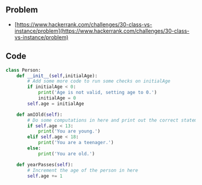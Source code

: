 ## Problem

* [https://www.hackerrank.com/challenges/30-class-vs-instance/problem](https://www.hackerrank.com/challenges/30-class-vs-instance/problem)

## Code

```py
class Person:
    def __init__(self,initialAge):
        # Add some more code to run some checks on initialAge
        if initialAge < 0:
            print('Age is not valid, setting age to 0.')
            initialAge = 0
        self.age = initialAge

    def amIOld(self):
        # Do some computations in here and print out the correct statement to the console
        if self.age < 13:
            print('You are young.')
        elif self.age < 18:
            print('You are a teenager.')
        else:
            print('You are old.')

    def yearPasses(self):
        # Increment the age of the person in here
        self.age += 1
```
